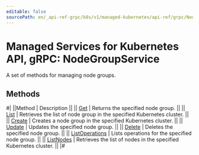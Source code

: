 ```yaml
---
editable: false
sourcePath: en/_api-ref-grpc/k8s/v1/managed-kubernetes/api-ref/grpc/NodeGroup/index.md
---
```


# Managed Services for Kubernetes API, gRPC: NodeGroupService

A set of methods for managing node groups.

## Methods

#|
||Method | Description ||
|| [Get](get.md) | Returns the specified node group. ||
|| [List](list.md) | Retrieves the list of node group in the specified Kubernetes cluster. ||
|| [Create](create.md) | Creates a node group in the specified Kubernetes cluster. ||
|| [Update](update.md) | Updates the specified node group. ||
|| [Delete](delete.md) | Deletes the specified node group. ||
|| [ListOperations](listOperations.md) | Lists operations for the specified node group. ||
|| [ListNodes](listNodes.md) | Retrieves the list of nodes in the specified Kubernetes cluster. ||
|#